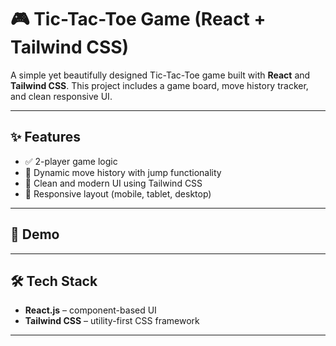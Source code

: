 # 🎮 Tic-Tac-Toe Game (React + Tailwind CSS)

A simple yet beautifully designed Tic-Tac-Toe game built with **React** and **Tailwind CSS**. This project includes a game board, move history tracker, and clean responsive UI.

---

## ✨ Features

- ✅ 2-player game logic
- 🧠 Dynamic move history with jump functionality
- 🎨 Clean and modern UI using Tailwind CSS
- 📱 Responsive layout (mobile, tablet, desktop)

---

## 🚀 Demo


---

## 🛠 Tech Stack

- **React.js** – component-based UI
- **Tailwind CSS** – utility-first CSS framework

---

